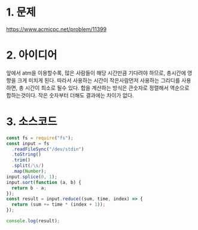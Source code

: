 # 1. 문제

https://www.acmicpc.net/problem/11399

# 2. 아이디어

앞에서 atm을 이용할수록, 많은 사람들이 해당 시간만큼 기다려야 하므로, 총시간에 영향을 크게 미치게 된다. 따라서 사용하는 시간이 작은사람먼저 사용하는 그리디를 사용하면, 총 시간이 최소로 될수 있다. 합을 계산하는 방식은 큰숫자로 정렬해서 역순으로 합하는것이다. 작은 숫자부터 더해도 결과에는 차이가 없다.

# 3. 소스코드

```javascript
const fs = require("fs");
const input = fs
  .readFileSync("/dev/stdin")
  .toString()
  .trim()
  .split(/\s/)
  .map(Number);
input.splice(0, 1);
input.sort(function (a, b) {
  return b - a;
});
const result = input.reduce((sum, time, index) => {
  return (sum += time * (index + 1));
});

console.log(result);
```
